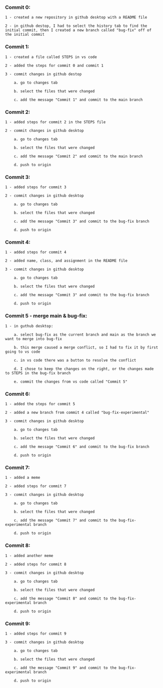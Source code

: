### Commit 0:

    1 - created a new repository in github desktop with a README file

    2 - in github destop, I had to select the history tab to find the initial commit, then I created a new branch called "bug-fix" off of the initial commit

### Commit 1:

    1 - created a file called STEPS in vs code

    2 - added the steps for commit 0 and commit 1

    3 - commit changes in github destop 

        a. go to changes tab

        b. select the files that were changed

        c. add the message "Commit 1" and commit to the main branch

### Commit 2:

    1 - added steps for commit 2 in the STEPS file

    2 - commit changes in github desktop

        a. go to changes tab

        b. select the files that were changed

        c. add the message "Commit 2" and commit to the main branch

        d. push to origin

### Commit 3:

    1 - added steps for commit 3

    2 - commit changes in github desktop

        a. go to changes tab

        b. select the files that were changed

        c. add the message "Commit 3" and commit to the bug-fix branch

        d. push to origin

### Commit 4:

    1 - added steps for commit 4

    2 - added name, class, and assignment in the README file

    3 - commit changes in github desktop

        a. go to changes tab

        b. select the files that were changed

        c. add the message "Commit 3" and commit to the bug-fix branch

        d. push to origin

### Commit 5 - merge main & bug-fix:

    1 - in guthub desktop:

        a. select bug-fix as the current branch and main as the branch we want to merge into bug-fix

        b. this merge caused a merge conflict, so I had to fix it by first going to vs code

        c. in vs code there was a button to resolve the conflict

        d. I chose to keep the changes on the right, or the changes made to STEPS in the bug-fix branch

        e. commit the changes from vs code called "Commit 5"

### Commit 6:

    1 - added the steps for commit 5

    2 - added a new branch from commit 4 called "bug-fix-experimental"

    3 - commit changes in github desktop

        a. go to changes tab

        b. select the files that were changed

        c. add the message "Commit 6" and commit to the bug-fix branch

        d. push to origin 

### Commit 7:

    1 - added a meme

    2 - added steps for commit 7

    3 - commit changes in github desktop

        a. go to changes tab

        b. select the files that were changed

        c. add the message "Commit 7" and commit to the bug-fix-experimental branch

        d. push to origin 

### Commit 8:

    1 - added another meme

    2 - added steps for commit 8

    3 - commit changes in github desktop

        a. go to changes tab

        b. select the files that were changed

        c. add the message "Commit 8" and commit to the bug-fix-experimental branch

        d. push to origin 

### Commit 9:

    1 - added steps for commit 9

    3 - commit changes in github desktop

        a. go to changes tab

        b. select the files that were changed

        c. add the message "Commit 9" and commit to the bug-fix-experimental branch

        d. push to origin 
